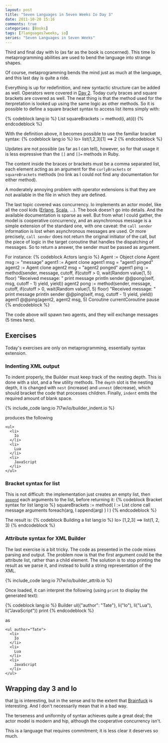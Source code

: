 ```yaml
---
layout: post
title: "Seven Languages in Seven Weeks Io Day 3"
date: 2011-10-20 15:16
comments: true
categories: [Books]
tags: [7languages7weeks, io]
series: "Seven Languages in Seven Weeks"
---
```

Third and final day with Io (as far as the book is concerned). This time Io metaprogramming abilities are used to bend the language into strange shapes.
<!--more-->
Of course, metaprogramming bends the mind just as much at the language, and this last day is quite a ride.

Everything is up for redefinition, and new syntactic structure can be added as well. Operators were covered in [Day 2](/blog/2011/10/19/seven-languages-in-seven-weeks-io-day-2). Today curly braces and square brackets are covered as well. The neat thing is that the method used for the iterpretation is looked up using the same logic as other methods. So it is possible to define a square bracket syntax to access list items simply with:

{% codeblock lang:io %}
List squareBrackets := method(i, at(i))
{% endcodeblock %}

With the definition above, it becomes possible to use the familiar bracket syntax:
{% codeblock lang:io %}
Io> list(1,2,3)[1]
==> 2
{% endcodeblock %}

Updates are not possible (as far as I can tell), however, so for that usage it is less expressive than the `[]` and `[]=` methods in Ruby.

The content inside the braces or brackets must be a comma separated list, each element acting as an argument for the `curlyBrackets` or `squareBrackets` methods (no link as I could not find any documentation for either method).

A moderately annoying problem with operator extensions is that they are not available in the file in which they are defined.

The last topic covered was concurrency. Io implements an actor model, like all the cool kids ([Erlang](http://www.erlang.org/), [Scala](http://www.scala-lang.org/), ...). The book doesn't go into details. And the available documentation is sparse as well. But from what I could gather, the model is cooperative concurrency, and an asynchronous message is a simple extension of the standard one, with one caveat: the `call sender` information is lost when asynchronous messages are used. Or more precisely, `call sender` does not return the original initiator of the call, but the piece of logic in the target coroutine that handles the dispatching of messages. So to return a answer, the sender must be passed as argument.

For instance:
{% codeblock Actors lang:io %}
Agent := Object clone
Agent msg := "message"
agent1 := Agent clone
agent1 msg = "agent1 pinged"
agent2 := Agent clone
agent2 msg = "agent2 ponged"
agent1 ping := method(sender, message, cutoff,
	if(cutoff > 0,
		wait(Random value(1, 5) floor)
		"Received message: " print
		message println
		sender @@pong(self, msg, cutoff - 1)
		yield,
		yield))
agent2 pong := method(sender, message, cutoff,
	if(cutoff > 0,
		wait(Random value(1, 5) floor)
		"Received message: " print
		message println
		sender @@ping(self, msg, cutoff - 1)
		yield,
		yield))
agent1 @@ping(agent2, agent2 msg, 5)
Coroutine currentCoroutine pause
{% endcodeblock %}

The code above will spawn two agents, and they will exchange messages (5 times here).

Exercises
---------
Today's exercises are only on metaprogramming, essentially syntax extension.

### Indenting XML output

To indent properly, the Builder must keep track of the nesting depth. This is done with a slot, and a few utility methods. The `depth` slot is the nesting depth, it is changed with `nest` (increase) and `unnest` (decrease), which should bracket the code that processes children. Finally, `indent` emits the required amount of blank space.

{% include_code lang:io 7l7w/io/builder_indent.io %}

produces the following

```
<ul>
  <li>
    Io
  </li>
  <li>
    Lua
  </li>
  <li>
    JavaScript
  </li>
</ul>
```

### Bracket syntax for list

This is not difficult: the implementation just creates an empty list, then [`append`](http://www.iolanguage.com/scm/io/docs/reference/index.html#/Core/Core/List/append) each arguments to the list, before returning it:
{% codeblock Bracket syntax for list lang:io %}
squareBrackets := method(
     l := List clone
     call message arguments foreach(arg,
          l append(arg)
     )
     l
)
{% endcodeblock %}

The result is:
{% codeblock Building a list lang:io %}
Io> [1,2,3]
==> list(1, 2, 3)
{% endcodeblock %}

### Attribute syntax for XML Builder

The last exercise is a bit tricky. The code as presented in the code mixes parsing and output. The problem now is that the first argument could be the attribute list, rather than a child element. The solution is to stop printing the result as we parse it, and instead to build a string representation of the XML.

{% include_code lang:io 7l7w/io/builder_attrib.io %}

Once loaded, it can interpret the following (using `print` to display the generated text):

{% codeblock lang:io %}
Builder ul({"author": "Tate"}, li("Io"), li("Lua"), li("JavaScript")) print
{% endcodeblock %}

as

```
<ul author="Tate">
  <li>
    Io
  </li>
  <li>
    Lua
  </li>
  <li>
    JavaScript
  </li>
</ul>
```

Wrapping day 3 and Io
---------------------

that [Io](http://www.iolanguage.com/) is interesting, but in the sense and to the extent that [Brainfuck](http://en.wikipedia.org/wiki/Brainfuck) is interesting. And I don't necessarily mean that in a bad way.

The terseness and uniformity of syntax achieves quite a great deal; the actor model is modern and hip, although the cooperative concurrency isn't.

This is a language that requires commitment; it is less clear it deserves so much.

